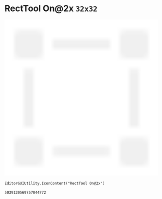 # RectTool On@2x `32x32`
<img src="/img/RectTool%20On@2x.png" width=512 height=512>

``` CSharp
EditorGUIUtility.IconContent("RectTool On@2x")
```
```
5039120569757844772
```

